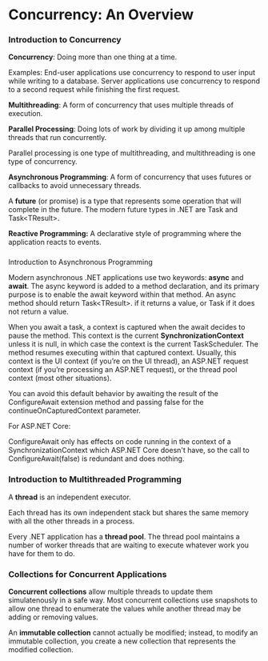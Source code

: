 # Concurrency: An Overview

### Introduction to Concurrency

**Concurrency**: Doing more than one thing at a time.

Examples: End-user applications use concurrency to respond to user input while writing to a database. Server applications use concurrency to respond to a second request while finishing the first request.

**Multithreading**: A form of concurrency that uses multiple threads of execution.

**Parallel Processing**: Doing lots of work by dividing it up among multiple threads that run concurrently.

Parallel processing is one type of multithreading, and multithreading is one type of concurrency.

**Asynchronous Programming**: A form of concurrency that uses futures or callbacks to avoid unnecessary threads.

A **future** \(or promise\) is a type that represents some operation that will complete in the future. The modern future types in .NET are Task and Task&lt;TResult&gt;.

**Reactive Programming:** A declarative style of programming where the application reacts to events.

### Introduction to Asynchronous Programming

Modern asynchronous .NET applications use two keywords: **async** and **await**. The async keyword is added to a method declaration, and its primary purpose is to enable the await keyword within that method. An async method should return Task&lt;TResult&gt;. if it returns a value, or Task if it does not return a value.

When you await a task, a context is captured when the await decides to pause the method. This context is the current **SynchronizationContext** unless it is null, in which case the context is the current TaskScheduler. The method resumes executing within that captured context. Usually, this context is the UI context \(if you’re on the UI thread\), an ASP.NET request context \(if you’re processing an ASP.NET request\), or the thread pool context \(most other situations\).

You can avoid this default behavior by awaiting the result of the ConfigureAwait extension method and passing false for the continueOnCapturedContext parameter.

For ASP.NET Core:

ConfigureAwait only has effects on code running in the context of a SynchronizationContext which ASP.NET Core doesn't have, so the call to ConfigureAwait\(false\) is redundant and does nothing.

### Introduction to Multithreaded Programming

A **thread** is an independent executor.

Each thread has its own independent stack but shares the same memory with all the other threads in a process.

Every .NET application has a **thread pool**. The thread pool maintains a number of worker threads that are waiting to execute whatever work you have for them to do.

### Collections for Concurrent Applications

**Concurrent collections** allow multiple threads to update them simulatenously in a safe way. Most concurrent collections use snapshots to allow one thread to enumerate the values while another thread may be adding or removing values.

An **immutable collection** cannot actually be modified; instead, to modify an immutable collection, you create a new collection that represents the modified collection.

